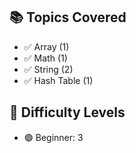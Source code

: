 ## 📚 Topics Covered
- ✅ Array (1)
- ✅ Math (1)
- ✅ String (2)
- ✅ Hash Table (1)

## 🧠 Difficulty Levels
- 🟢 Beginner: 3

